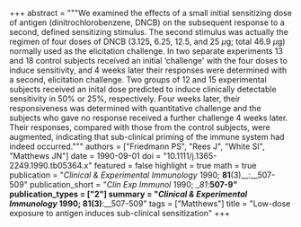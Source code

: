 +++
abstract = """We examined the effects of a small initial sensitizing dose of antigen (dinitrochlorobenzene, DNCB) on the subsequent response to a second, defined sensitizing stimulus. The second stimulus was actually the regimen of four doses of DNCB (3.125, 6.25, 12.5, and 25 $μ$g; total 46.9 $μ$g) normally used as the elicitation challenge. In two separate experiments 13 and 18 control subjects received an initial ‘challenge' with the four doses to induce sensitivity, and 4 weeks later their responses were determined with a second, elicitation challenge. Two groups of 12 and 15 experimental subjects received an inital dose predicted to induce clinically detectable sensitivity in 50% or 25%, respectively. Four weeks later, their responsiveness was determined with quantitative challenge and the subjects who gave no response received a further challenge 4 weeks later. Their responses, compared with those from the control subjects, were augmented, indicating that sub-clinical priming of the immune system had indeed occurred."""
authors = ["Friedmann PS", "Rees J", "White SI", "Matthews JN"]
date = 1990-09-01
doi = "10.1111/j.1365-2249.1990.tb05364.x"
featured = false
highlight = true
math = true
publication = "*Clinical & Experimental Immunology* 1990; __81__(3)__:__507-509"
publication_short = "*Clin Exp Immunol* 1990; __81_:__507-9"
publication_types = ["2"]
summary = "*Clinical & Experimental Immunology* 1990; __81__(3)__:__507-509"
tags = ["Matthews"]
title = "Low-dose exposure to antigen induces sub-clinical sensitization"
+++
